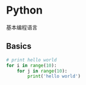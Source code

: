 # Python

基本编程语言

## Basics

```python linenums="1"
# print hello world
for i in range(10):
    for j in range(10):
        print('hello world')
```

